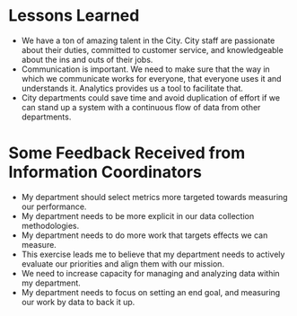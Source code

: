 # Lessons Learned
* We have a ton of amazing talent in the City.  City staff are passionate about their duties, committed to customer service, and knowledgeable about the ins and outs of their jobs.
* Communication is important.  We need to make sure that the way in which we communicate works for everyone, that everyone uses it and understands it.  Analytics provides us a tool to facilitate that.
* City departments could save time and avoid duplication of effort if we can stand up a system with a continuous flow of data from other departments.


# Some Feedback Received from Information Coordinators
* My department should select metrics more targeted towards measuring our performance.
* My department needs to be more explicit in our data collection methodologies.
* My department needs to do more work that targets effects we can measure. 
* This exercise leads me to believe that my department needs to actively evaluate our priorities and align them with our mission.
* We need to increase capacity for managing and analyzing data within my department.
* My department needs to focus on setting an end goal, and measuring our work by data to back it up.
